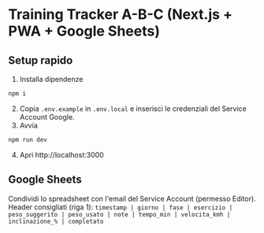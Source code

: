 # Training Tracker A-B-C (Next.js + PWA + Google Sheets)

## Setup rapido
1. Installa dipendenze
```bash
npm i
```
2. Copia `.env.example` in `.env.local` e inserisci le credenziali del Service Account Google.
3. Avvia
```bash
npm run dev
```
4. Apri http://localhost:3000

## Google Sheets
Condividi lo spreadsheet con l'email del Service Account (permesso Editor).
Header consigliati (riga 1):
`timestamp | giorno | fase | esercizio | peso_suggerito | peso_usato | note | tempo_min | velocita_kmh | inclinazione_% | completato`

